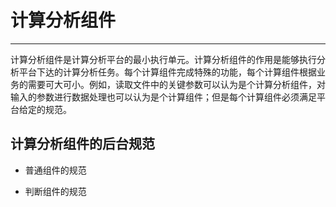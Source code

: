 # 计算分析组件

---

计算分析组件是计算分析平台的最小执行单元。计算分析组件的作用是能够执行分析平台下达的计算分析任务。每个计算组件完成特殊的功能，每个计算组件根据业务的需要可大可小。例如，读取文件中的关键参数可以认为是个计算分析组件，对输入的参数进行数据处理也可以认为是个计算组件；但是每个计算组件必须满足平台给定的规范。

## 计算分析组件的后台规范

* 普通组件的规范



* 判断组件的规范



